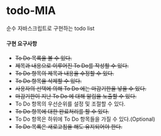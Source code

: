 # todo-MIA

순수 자바스크립트로 구현하는 todo list

#### 구현 요구사항

- ~~To Do 목록을 볼 수 있다.~~
- ~~제목과 내용으로 이루어진 To Do를 작성할 수 있다.~~
- ~~To Do 항목의 제목과 내용을 수정할 수 있다.~~
- ~~To Do 항목을 삭제할 수 있다.~~
- ~~사용자의 선택에 의해 To Do 에는 마감기한을 넣을 수 있다.~~
- ~~마감기한이 지난 To Do 에 대해 알림을 노출할 수 있다.~~
- To Do 항목의 우선순위를 설정 및 조절할 수 있다.
- ~~To Do 항목에 대한 완료처리를 할 수 있다.~~
- To Do 항목은 하위에 To Do 항목들을 가질 수 있다.(Optional)
- ~~To Do 목록은 새로고침을 해도 유지되어야 한다.~~
